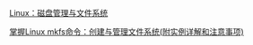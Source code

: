 <a href="https://blog.csdn.net/pangdongqiqi/article/details/139859474">Linux：磁盘管理与文件系统</a>

<a href="https://blog.csdn.net/u012964600/article/details/135695706">掌握Linux mkfs命令：创建与管理文件系统(附实例详解和注意事项)</a>

